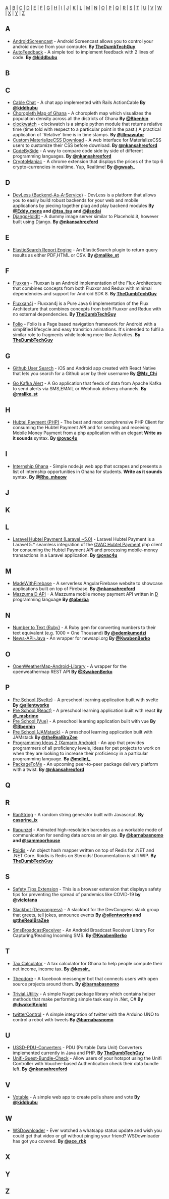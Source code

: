 [A](#A) | [B](#B) | [C](#C) | [D](#D) | [E](#E) | [F](#F) | [G](#G) | [H](#H) | [I](#I) | [J](#J) | [K](#K) | [L](#L) | [M](#M) | [N](#N) | [O](#O) | [P](#P) | [Q](#Q) | [R](#R) | [S](#S) | [T](#T) | [U](#U) | [V](#V) | [W](#W) | [X](#X) | [Y](#Y) | [Z](#Z)


## <a name="A"> </a>A

* [AndroidScreencast](https://github.com/thedumbtechguy/AndroidScreencast) - Android Screencast allows you to control your android device from your computer. **By [TheDumbTechGuy](https://twitter.com/TheDumbTechGuy)**
* [AutoFeedback](https://github.com/bubunyo/AutoFeedback) -  A simple tool to implement feedback with 2 lines of code. **By [@kiddbubu](https://twitter.com/kiddbubu)**

## <a name="B"> </a>B


## <a name="C"> </a>C

* [Cable Chat](https://github.com/bubunyo/CableChat) - A chat app implemented with Rails ActionCable **By [@kiddbubu](https://twitter.com/kiddbubu)**
* [Choropleth Map of Ghana](https://github.com/bnhn/choropleth-districts) - A choropleth map which visualizes the population density across all the districts of Ghana **By [@Bbenhin](https://twitter.com/Bbenhin)**
* [clockwatch](https://github.com/illmawutor/clockwatch) - clockwatch is a simple python module that returns relative time (time told with respect to a particular point in the past.) A practical application of 'Relative' time is in time stamps.  **By [@illmawutor](https://twitter.com/illmawutor)**
* [Custom MaterializeCSS Download](https://twitter.com/nkansahrexford) - A web interface for MaterializeCSS users to customize their CSS before download. **By [@nkansahrexford](https://twitter.com/nkansahrexford)**
* [CodeBySide](https://twitter.com/nkansahrexford) - A way to compare code side by side of different programming languages. **By [@nkansahrexford](https://twitter.com/nkansahrexford)**
* [CryptoManiac](https://github.com/gwuah/crypto-maniac) - A chrome extension that displays the prices of the top 6 crypto-currencies in realtime. Yup, Realtime! **By [@gwuah_](https://twitter.com/gwuah_)**

## <a name="D"> </a>D

* [DevLess (Backend-As-A-Service)](https://github.com/DevlessTeam/DV-PHP-CORE) - DevLess is a platform that allows you to easily build robust backends for your web and mobile applications by piecing together plug and play backend modules **By [@Eddy_mens](https://twitter.com/Eddy_mens) and [@tsa_tsu](https://twitter.com/tsa_tsu) and [@jlsodai](https://twitter.com/jlsodai)**
* [DjangoHoldIt](https://twitter.com/nkansahrexford) - A dummy image server similar to Placehold.it, however built using Django. **By [@nkansahrexford](https://twitter.com/nkansahrexford)**

## <a name="E"> </a>E

* [ElasticSearch Report Engine](https://malike.github.io/elasticsearch-report-engine/) - An ElasticSearch plugin to return query results as either PDF,HTML or CSV. **By [@malike_st](https://twitter.com/malike_st)**

## <a name="F"> </a>F

* [Fluxxan](https://github.com/thedumbtechguy/Fluxxan) - Fluxxan is an Android implementation of the Flux Architecture that combines concepts from both Fluxxor and Redux with minimal dependencies and support for Android SDK 8. **By [TheDumbTechGuy](https://twitter.com/TheDumbTechGuy)**

* [Fluxxan4j](https://github.com/thedumbtechguy/Fluxxan4j) - Fluxxan4j is a Pure Java 6 implementation of the Flux Architecture that combines concepts from both Fluxxor and Redux with no external dependencies. **By [TheDumbTechGuy](https://twitter.com/TheDumbTechGuy)**

* [Folio](https://github.com/thedumbtechguy/Folio) - Folio is a Page based navigation framework for Android with a simplified lifecycle and easy transition animations. It's intended to fulfil a similar role to fragments while looking more like Activities. **By [TheDumbTechGuy](https://twitter.com/TheDumbTechGuy)**


## <a name="G"> </a>G
* [Github User Search](https://github.com/Chiamaka/GithubUserSearch) - iOS and Android app created with React Native that lets you search for a Github user by their username   **By [@Mz_Chi](https://twitter.com/Mz_Chi)**


* [Go Kafka Alert](https://malike.github.io/go-kafka-alert/) - A Go application that feeds of data from Apache Kafka to send alerts via SMS,EMAIL or  Webhook delivery channels. **By [@malike_st](https://twitter.com/malike_st)**


## <a name="H"> </a>H
* [Hubtel Payment (PHP)](https://ovac.github.io/hubtel-payment) - The best and most comphrensive PHP Client for consuming the Hubtel Payment API and for sending and receiving Mobile Money Payment from a php application with an elegant **Write as it sounds** syntax.  **By [@ovac4u](https://www.ovac4u.com)**

## <a name="I"> </a>I
* [Internship Ghana](https://github.com/romeo-folie/InternshipGhana) - Simple node.js web app that scrapes and presents a list of internship opportunities in Ghana for students. **Write as it sounds** syntax.  **By [@Rho_mheow](https://twitter.com/Rho_mheow)**

## <a name="J"> </a>J


## <a name="K"> </a>K


## <a name="L"> </a>L
* [Laravel Hubtel Payment (Laravel ~5.0)](https://ovac.github.io/laravel-hubtel-payment) - Laravel Hubtel Payment is a Laravel 5.* seamless integration of the [OVAC Hubtel Payment](https://www.ovac4u.com/hubtel-payment) php client for consuming the Hubtel Payment API and processing mobile-money transactions in a Laravel application.  **By [@ovac4u](https://www.ovac4u.com)**

## <a name="M"> </a>M
* [MadeWithFirebase](https://github.com/nkansahrexford/madewithfirebase.firebaseapp.com) - A serverless AngularFirebase website to showcase applications built on top of Firebase. **By [@nkansahrexford](https://twitter.com/nkansahrexford)**
* [Mazzuma D API](https://github.com/aberba/mazzuma-d) - A Mazzuma mobile money payment API written in [D](https://dlang.org) programming language **By [@aberba](https://github.com/aberba)**

## <a name="N"> </a>N
* [Number to Text (Ruby)](https://github.com/edemkumodzi/numbertotext-ruby) - A Ruby gem for converting numbers to their text equivalent (e.g. 1000 = One Thousand) **By [@edemkumodzi](https://twitter.com/edemkumodzi)**
* [News-API-Java](https://github.com/KwabenBerko/News-API-Java) - An wrapper for newsapi.org **By [@KwabenBerko](https://twitter.com/kwabenaberko)**

## <a name="O"> </a>O
* [OpenWeatherMap-Android-Library](https://github.com/KwabenBerko/OpenWeatherMap-Android-Library) - A wrapper for the openweathermap  REST API  **By [@KwabenBerko](https://twitter.com/kwabenaberko)**


## <a name="P"> </a>P

* [Pre School (Svelte)](https://github.com/silentworks/svelte-preschool) - A preschool learning application built with svelte  **By [@silentworks](https://twitter.com/silentworks)**
* [Pre School (React)](https://github.com/msbrime/react-preschool) - A preschool learning application built with react  **By [@_msbrime](https://twitter.com/_msbrime)**
* [Pre School (Vue)](https://github.com/bnhn/vue-preschool) - A preschool learning application built with vue  **By [@Bbenhin](https://twitter.com/Bbenhin)**
* [Pre School (JAMstack)](https://github.com/oddoye-david/static-preschool) - A preschool learning application built with JAMstack  **By [@theRealBraZee](https://twitter.com/theRealBraZee)**
* [Programming Ideas 2 (Xamarin Android)](https://github.com/mclintprojects/ideabag2) - An app that provides programmers of all proficiency levels, ideas for pet projects to work on when they are looking to increase their proficiency in a particular programming language.  **By [@mclint_](https://twitter.com/mclint_)**
* [PackageToMe](https://packagetome.com) - An upcoming peer-to-peer package delivery platform with a twist. **By [@nkansahrexford](https://twitter.com/nkansahrexford)**

## <a name="Q"> </a>Q


## <a name="R"> </a>R

* [RanString](https://github.com/Casprine/ranString) - A random string generator built with Javascript. **By [casprine_ix](https://twitter.com/casprine_ix)**

* [Rapunzel](https://github.com/sammoorhouse/rapunzel) - Animated high-resolution barcodes as a a workable mode of communication for sending data across an air gap. **By [@barnabasnomo](https://twitter.com/barnabasnomo) and [@sammoorhouse](https://twitter.com/sammoorhouse)**

* [Roidis](https://github.com/thedumbtechguy/Roidis) - An object hash mapper written on top of Redis for .NET and .NET Core. Roidis is Redis on Steroids! Documentation is still WIP. **By [TheDumbTechGuy](https://twitter.com/TheDumbTechGuy)**

## <a name="S"> </a>S

* [Safety Tips Extension](https://github.com/viclotana/SafetyTipsExtension) - This is a browser extension that displays safety tips for preventing the spread of pandemics like COVID-19 **by [@viclotana](https://twitter.com/viclotana)**

* [Slackbot (Devcongress)](https://github.com/devcongress/slackbot) - A slackbot for the DevCongress slack group that greets, tell jokes, announce events  **By [@silentworks](https://twitter.com/silentworks) and [@theRealBraZee](https://twitter.com/theRealBraZee)**

* [SmsBroadcastReceiver](https://github.com/KwabenBerko/SmsBroadcastReceiver) - An Android Broadcast Receiver Library For Capturing/Reading Incoming SMS. **By [@KwabenBerko](https://twitter.com/kwabenaberko)**


## <a name="T"> </a>T

* [Tax Calculator](https://github.com/Kessir/taxcalculatorgh) - A tax calculator for Ghana to help people compute their net income, income tax. **By [@kessir_](https://twitter.com/@kessir_)**

* [Theodore](https://github.com/kowus/theodore) - A facebook messenger bot that connects users with open source projects around them. **By [@barnabasnomo](https://twitter.com/barnabasnomo)**

* [Trivial.Utility](https://github.com/dwakel/Trivial.Utility) - A simple Nuget package library which contains helper methods that make performing simple task easy in .Net, C# **By [@dwakelKnight](https://twitter.com/dwakelKnight)**

* [twitterControl](https://github.com/kowus/twitterControl) - A simple integration of twitter with the Arduino UNO to control a robot with tweets **By [@barnabasnomo](https://twitter.com/barnabasnomo)**


## <a name="U"> </a>U

* [USSD-PDU-Converters](https://github.com/thedumbtechguy/USSD-PDU-Converters) - PDU (Portable Data Unit) Converters implemented currently in Java and PHP. **By [TheDumbTechGuy](https://twitter.com/TheDumbTechGuy)**
* [Unifi-Guest-Bundle-Check](https://github.com/nkansahrexford/unifi-guest-bundle-check) - Allow users of your hotspot using the Unifi Controller with Voucher-based Authentication check their data bundle left. **By [@nkansahrexford](https://twitter.com/nkansahrexford)**


## <a name="V"> </a>V
* [Votable](https://github.com/bubunyo/votable) -  A simple web app to create polls share and vote **By [@kiddbubu](https://twitter.com/kiddbubu)**


## <a name="W"> </a>W
* [WSDownloader](https://goo.gl/lQ1Ayl) -  Ever watched a whatsapp status update and wish you could get that video or gif without pinging your friend? WSDownloader has got you covered. **By [@ace_rbk](https://twitter.com/ace_rbk)**


## <a name="X"> </a>X


## <a name="Y"> </a>Y


## <a name="Z"> </a>Z
